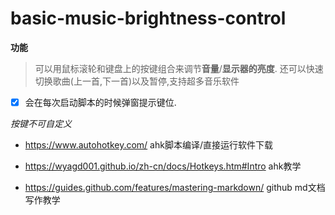 # basic-music-brightness-control
**功能**
>可以用鼠标滚轮和键盘上的按键组合来调节**音量**/**显示器的亮度**.
>还可以快速切换歌曲(上一首,下一首)以及暂停,支持超多音乐软件

- [x] 会在每次启动脚本的时候弹窗提示键位.

*按键不可自定义*

- https://www.autohotkey.com/ ahk脚本编译/直接运行软件下载

- https://wyagd001.github.io/zh-cn/docs/Hotkeys.htm#Intro ahk教学

- https://guides.github.com/features/mastering-markdown/ github md文档写作教学
